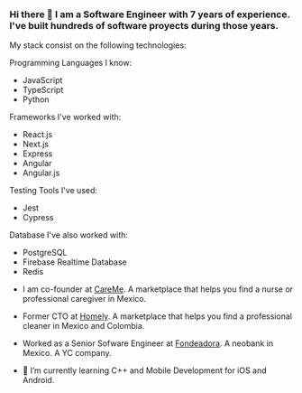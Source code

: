 ### Hi there 👋 I am a Software Engineer with 7 years of experience. I've built hundreds of software proyects during those years.

My stack consist on the following technologies: 

Programming Languages I know: 
  * JavaScript 
  * TypeScript
  * Python

Frameworks I've worked with:
  * React.js
  * Next.js
  * Express
  * Angular
  * Angular.js

Testing Tools I've used: 
  * Jest
  * Cypress
 
 Database I've also worked with: 
  * PostgreSQL
  * Firebase Realtime Database
  * Redis 

- I am co-founder at [CareMe](https://careme.mx/). A marketplace that helps you find a nurse or professional caregiver in Mexico. 
- Former CTO at [Homely](https://homely.mx/). A marketplace that helps you find a professional cleaner in Mexico and Colombia.
- Worked as a Senior Sofware Engineer at [Fondeadora](https://fondeadora.com/). A neobank in Mexico. A YC company. 

- 🌱 I’m currently learning C++ and Mobile Development for iOS and Android. 

<!--
**MisaelCalvillo/MisaelCalvillo** is a ✨ _special_ ✨ repository because its `README.md` (this file) appears on your GitHub profile.

Here are some ideas to get you started:

- 🔭 I’m currently working on ...
- 🌱 I’m currently learning ...
- 👯 I’m looking to collaborate on ...
- 🤔 I’m looking for help with ...
- 💬 Ask me about ...
- 📫 How to reach me: ...
- 😄 Pronouns: ...
- ⚡ Fun fact: ...
-->
